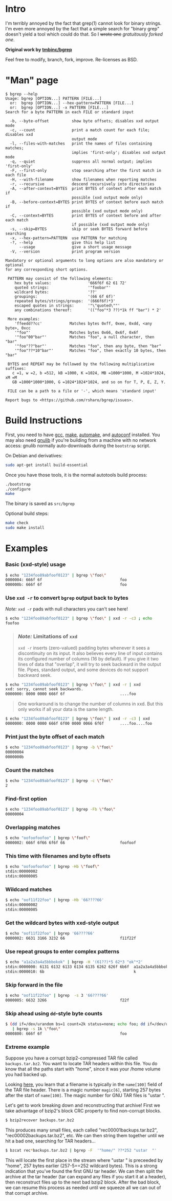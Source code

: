 # Intro
I'm terribly annoyed by the fact that grep(1) cannot look for binary
strings. I'm even more annoyed by the fact that a simple search for 
"binary grep" doesn't yield a tool which could do that. So I ~~wrote one~~ *gratuitously forked one*.

**Original work by [tmbinc/bgrep](https://github.com/tmbinc/bgrep)**

Feel free to modify, branch, fork, improve. Re-licenses as BSD.
# "Man" page

```
$ bgrep --help
Usage: bgrep [OPTION...] PATTERN [FILE...]
  or:  bgrep [OPTION...] --hex-pattern=PATTERN [FILE...]
  or:  bgrep [OPTION...] -x PATTERN [FILE...]
Search for a byte PATTERN in each FILE or standard input

  -b, --byte-offset          show byte offsets; disables xxd output mode
  -c, --count                print a match count for each file; disables xxd
                             output mode
  -l, --files-with-matches   print the names of files containing matches;
                             implies 'first-only'; disables xxd output mode
  -q, --quiet                suppress all normal output; implies 'first-only'
  -F, --first-only           stop searching after the first match in each file
  -H, --with-filename        show filenames when reporting matches
  -r, --recursive            descend recursively into directories
  -A, --after-context=BYTES  print BYTES of context after each match if
                             possible (xxd output mode only)
  -B, --before-context=BYTES print BYTES of context before each match if
                             possible (xxd output mode only)
  -C, --context=BYTES        print BYTES of context before and after each match
                             if possible (xxd output mode only)
  -s, --skip=BYTES           skip or seek BYTES forward before searching
  -x, --hex-pattern=PATTERN  use PATTERN for matching
  -?, --help                 give this help list
      --usage                give a short usage message
  -V, --version              print program version

Mandatory or optional arguments to long options are also mandatory or optional
for any corresponding short options.

 PATTERN may consist of the following elements:
    hex byte values:                '666f6f 62 61 72'
    quoted strings:                 '"foobar"'
    wildcard bytes:                 '??'
    groupings:                      '(66 6f 6f)'
    repeated bytes/strings/groups:  '(666f6f)*3'
    escaped quotes in strings:      '"\"quoted\""'
    any combinations thereof:       '(("foo"*3 ??)*1k ff "bar") * 2'

 More examples:
    'ffeedd??cc'            Matches bytes 0xff, 0xee, 0xdd, <any byte>, 0xcc
    '"foo"'                 Matches bytes 0x66, 0x6f, 0x6f
    '"foo"00"bar"'          Matches "foo", a null character, then "bar"
    '"foo"??"bar"'          Matches "foo", then any byte, then "bar"
    '"foo"??*10"bar"'       Matches "foo", then exactly 10 bytes, then "bar"

 BYTES and REPEAT may be followed by the following multiplicative suffixes:
   c =1, w =2, b =512, kB =1000, K =1024, MB =1000*1000, M =1024*1024, xM =M
   GB =1000*1000*1000, G =1024*1024*1024, and so on for T, P, E, Z, Y.

 FILE can be a path to a file or '-', which means 'standard input'

Report bugs to <https://github.com/rsharo/bgrep/issues>.
```
# Build Instructions
First, you need to have [gcc](https://gcc.gnu.org/), [make](https://www.gnu.org/software/make/manual/make.html),
[automake](https://www.gnu.org/software/automake/), and [autoconf](https://www.gnu.org/software/autoconf/autoconf.html)
installed.  You may also need [gnulib](https://www.gnu.org/software/gnulib/) if you're building from a machine with no
network access: gnulib normally auto-downloads during the `bootstrap` script.

On Debian and derivatives:
```bash
sudo apt-get install build-essential
```

Once you have those tools, it is the normal autotools build process:
```bash
./bootstrap
./configure
make
```
The binary is saved as `src/bgrep`

Optional build steps:
```bash
make check
sudo make install
```

# Examples
### Basic (xxd-style) usage
```bash
$ echo "1234foo89abfoof0123" | bgrep \"foo\"
0000004: 666f 6f                                  foo
000000b: 666f 6f                                  foo
```
### Use `xxd -r` to convert `bgrep` output back to bytes

*Note:* `xxd -r` pads with null characters you can't see here!
```bash
$ echo "1234foo89abfoof0123" | bgrep \"foo\" | xxd -r -c3 ; echo
foofoo
```
> ### *Note:* Limitations of `xxd`
> `xxd -r` inserts (zero-valued) padding bytes whenever it sees a discontinuity on its input. It also believes every line of
> input contains its configured number of columns (16 by default).  If you give it two lines of data that "overlap", it will
> try to seek backward in the output file.  Pipes, standard output, and some devices do not support backward seek.
```bash
$ echo "1234foo89abfoof0123" | bgrep \"foo\" | xxd -r | xxd
xxd: sorry, cannot seek backwards.
0000000: 0000 0000 666f 6f                        ....foo
```
> One workaround is to change the number of columns in xxd. But this only works if all your data is the same length.
```bash
$ echo "1234foo89abfoof0123" | bgrep \"foo\" | xxd -r -c3 | xxd
0000000: 0000 0000 666f 6f00 0000 0066 6f6f       ....foo....foo
```

### Print just the byte offset of each match
```bash
$ echo "1234foo89abfoof0123" | bgrep -b \"foo\"
00000004
0000000b
```
### Count the matches
```bash
$ echo "1234foo89abfoof0123" | bgrep -c \"foo\"
2
```
### Find-first option
```bash
$ echo "1234foo89abfoof0123" | bgrep -Fb \"foo\"
00000004
```
### Overlapping matches
```bash
$ echo "oofoofoofoo" | bgrep \"foof\"
0000002: 666f 6f66 6f6f 66                        foofoof
```
### This time with filenames and byte offsets
```bash
$ echo "oofoofoofoo" | bgrep -Hb \"foof\"
stdin:00000002
stdin:00000005
```
### Wildcard matches
```bash
$ echo "oof11f22foo" | bgrep -Hb '66????66'
stdin:00000002
stdin:00000005
```
### Get the wildcard bytes with xxd-style output
```bash
$ echo "oof11f22foo" | bgrep '66????66'
0000002: 6631 3166 3232 66                        f11f22f
```
### Use repeat groups to enter complex patterns
```bash
$ echo "a1a2a3a4a5bbbokok" | bgrep -H '(61??)*5 62*3 "ok"*2'
stdin:0000000: 6131 6132 6133 6134 6135 6262 626f 6b6f  a1a2a3a4a5bbboko
stdin:0000010: 6b                                       k
```
### Skip forward in the file
```bash
$ echo "oof11f22foo" | bgrep  -s 3 '66????66'
0000005: 6632 3266                                f22f
```
### Skip ahead using `dd`-style byte counts
```bash
$ (dd if=/dev/urandom bs=1 count=2k status=none; echo foo; dd if=/dev/urandom bs=1 count=1k status=none) \
   | bgrep -s 1k \"foo\"
0000800: 666f 6f                                  foo
```
### Extreme example

Suppose you have a corrupt bzip2-compressed TAR file called `backups.tar.bz2`.  You want to locate TAR headers within this file.  You do know that all the paths start with "home", since it was your /home volume you had backed up.

Looking [here](https://www.gnu.org/software/tar/manual/html_node/Standard.html), you learn that a filename is typically in the `name[100]` field of the TAR file header.  There is a magic number `magic[6]`, starting 257 bytes after the start of `name[100]`.
The magic number for GNU TAR files is "ustar  ".

Let's get to work breaking down and reconstructing that archive!  First we take advantage of bzip2's block CRC property to find non-corrupt blocks.

```bash
$ bzip2recover backups.tar.bz2
```
This produces many small files, each called "rec00001backups.tar.bz2", "rec00002backups.tar.bz2", etc.  We can then string them together until we hit a bad one, searching for TAR headers...

```bash
$ bzcat rec*backups.tar.bz2 | bgrep -F  '"home/" ??*252 "ustar  "'
```
This will locate the first place in the stream where "ustar  " is preceeded by "home", 257 bytes earlier (257-5==252 wildcard bytes).  This is a strong indication that you've found the first GNU tar header.  We can then split the archive at the tar header (tar can expand any files if you start it at a header), then reconstruct files up to the next bad bzip2 block.  After the bad block, we can resume this process as needed until we squeeze all we can out of that corrupt archive.

